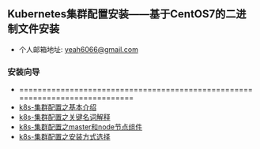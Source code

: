 ## Kubernetes集群配置安装——基于CentOS7的二进制文件安装
- 个人邮箱地址: <yeah6066@gmail.com>
### 安装向导
- ============================================================================
- [k8s-集群配置之基本介绍](K8S-kubernetes集群之基本介绍.md)
- [k8s-集群配置之关键名词解释](K8S-kubernetes集群之关键名词解释.md)
- [k8s-集群配置之master和node节点组件](K8S-kubernetes集群之master和node.md)
- [k8s-集群配置之安装方式选择](K8S-kubernetes集群之安装方式选择.md)
